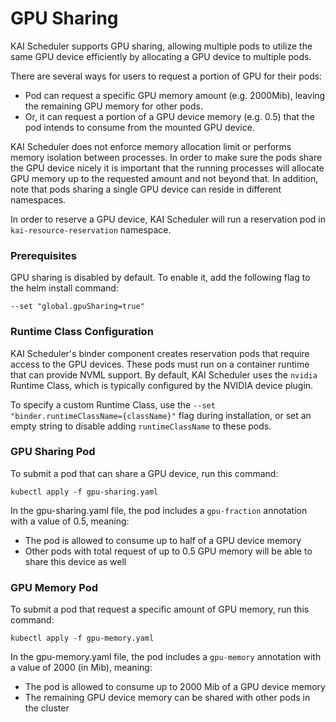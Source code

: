 # GPU Sharing
KAI Scheduler supports GPU sharing, allowing multiple pods to utilize the same GPU device efficiently by allocating a GPU device to multiple pods.

There are several ways for users to request a portion of GPU for their pods:
* Pod can request a specific GPU memory amount (e.g. 2000Mib), leaving the remaining GPU memory for other pods.
* Or, it can request a portion of a GPU device memory (e.g. 0.5) that the pod intends to consume from the mounted GPU device.

KAI Scheduler does not enforce memory allocation limit or performs memory isolation between processes.
In order to make sure the pods share the GPU device nicely it is important that the running processes will allocate GPU memory up to the requested amount and not beyond that.
In addition, note that pods sharing a single GPU device can reside in different namespaces.

In order to reserve a GPU device, KAI Scheduler will run a reservation pod in `kai-resource-reservation` namespace.


### Prerequisites
GPU sharing is disabled by default. To enable it, add the following flag to the helm install command:
```
--set "global.gpuSharing=true"
```

### Runtime Class Configuration
KAI Scheduler's binder component creates reservation pods that require access to the GPU devices. These pods must run on a container runtime that can provide NVML support. By default, KAI Scheduler uses the `nvidia` Runtime Class, which is typically configured by the NVIDIA device plugin.

To specify a custom Runtime Class, use the `--set "binder.runtimeClassName={className}"` flag during installation, or set an empty string to disable adding `runtimeClassName` to these pods.

### GPU Sharing Pod
To submit a pod that can share a GPU device, run this command:
```
kubectl apply -f gpu-sharing.yaml
```

In the gpu-sharing.yaml file, the pod includes a `gpu-fraction` annotation with a value of 0.5, meaning:
* The pod is allowed to consume up to half of a GPU device memory
* Other pods with total request of up to 0.5 GPU memory will be able to share this device as well


### GPU Memory Pod
To submit a pod that request a specific amount of GPU memory, run this command:
```
kubectl apply -f gpu-memory.yaml
```
In the gpu-memory.yaml file, the pod includes a `gpu-memory` annotation with a value of 2000 (in Mib), meaning:
* The pod is allowed to consume up to 2000 Mib of a GPU device memory
* The remaining GPU device memory can be shared with other pods in the cluster
